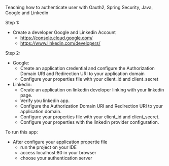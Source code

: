 Teaching how to authenticate user with Oauth2, Spring Security, Java, Google and Linkedin

Step 1:
- Create a developer Google and Linkedin Account
  - https://console.cloud.google.com/
  - https://www.linkedin.com/developers/

Step 2:
- Google: 
  - Create an application credential and configure the Authorization 
  Domain URI and Redirection URI to your application domain
  - Configure your properties file with your client_id and client_secret
- Linkedin:
  - Create an application on linkedin developer linking with your linkedin page. 
  - Verify you linkedin app.
  - Configure the Authorization Domain URI and Redirection URI to your application domain.
  - Configure your properties file with your client_id and client_secret.
  - Configure your properties with the linkedin provider configuration.

To run this app:
- After configure your application propertie file
  - run the project on your IDE
  - access localhost:80 in your browser
  - choose your authentication server